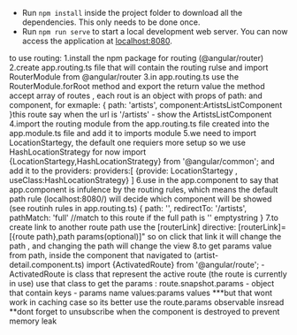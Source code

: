 
* Run `npm install` inside the project folder to download all the dependencies. This only needs to be done once.
* Run `npm run serve` to start a local development web server. You can now access the application at [localhost:8080](http://localhost:8080/).

to use routing:
1.install the npm package for routing (@angular/router)
2.create app.routing.ts file that will contain the routing rulse and import RouterModule from @angular/router 
3.in app.routing.ts use the RouterModule.forRoot method and export the return value 
the method accept array of routes , each rout is an object
with props of path: and component, for exmaple:
{
    path: 'artists',
    component:ArtistsListComponent
}this route say when the url is '/artists' - show the ArtistsListComponent
4.import the routing module from the app.routing.ts file created into the app.module.ts file
and add it to imports module
5.we need to import LocationStartegy, the default one requiers more setup so
we use HashLocationStrategy for now
import {LocationStartegy,HashLocationStrategy} from '@angular/common';
and add it to the providers:
providers:[
    {provide: LocationStartegy , useClass:HashLocationStrategy}
]
6.use <router-outlet></router-outlet> in the app.component to say that app.component
is infulence by the routing rules, which means the default path rule (localhost:8080/) will
decide which component will be showed (see routinh rules in app.routing.ts)
{
    path: '',
    redirectTo: '/artists',
    pathMatch: 'full' //match to this route if the full path is '' emptystring
  }
7.to create link to another route path use the [routerLink] directive:
[routerLink]=[{route path},path params(optional)]" so on click that link it will change the path , and changing the path will change the view
8.to get params value from path, inside the component that navigated to (artist-detail.component.ts)
import {ActivatedRoute} from '@angular/route'; - ActivatedRoute is class that represent the active route
(the route is currently in use)
use that class to get the params : route.snapshot.params - object that contain keys - params name values:params values
***but that wont work in caching case so its better use the route.params observable insread
**dont forget to unsubscribe when the component is destroyed to prevent memory leak